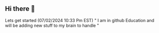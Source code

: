 ## Hi there 👋

Lets get started (07/02/2024  10:33 Pm EST)
" I am in github Education and will be adding new stuff to my brain to handle "

